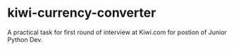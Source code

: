 # kiwi-currency-converter
A practical task for first round of interview at Kiwi.com for postion of Junior Python Dev.
